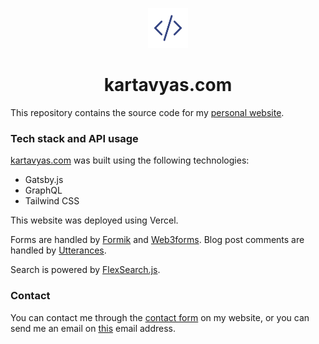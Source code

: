 <p align="center">
  <a href="https://www.kartavyas.com">
    <img alt="logo" src="./src/images/logo_new_color.png" width="64" />
  </a>
</p>
<h1 align="center">
  kartavyas.com
</h1>

This repository contains the source code for my [personal website](https://www.kartavyas.com/).

### Tech stack and API usage

[kartavyas.com](https://www.kartavyas.com/) was built using the following technologies:

- Gatsby.js
- GraphQL
- Tailwind CSS

This website was deployed using Vercel.

Forms are handled by [Formik](https://formik.org/) and [Web3forms](https://web3forms.com/). Blog post comments are handled by [Utterances](https://utteranc.es/).

Search is powered by [FlexSearch.js](https://github.com/nextapps-de/flexsearch).

### Contact

You can contact me through the [contact form](https://kartavyas.com/contact) on my website, or you can send me an email on [this](mailto:kartavya@berkeley.edu) email address.
